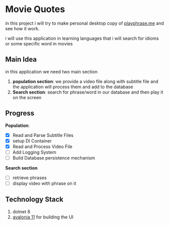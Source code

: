 # Movie Quotes
in this project i will try to make personal desktop copy of [playphrase.me][1] and see how it work.

i will use this application in learning languages that i will search for idioms or some specific word in movies 


## Main Idea
in this application we need two main section 
1. **population section**: we provide a video file along with subtitle file and the application will process them and add to the database 
2. **Search section**: search for phrase/word in our database and then play it on the screen
 
## Progress
**Population**:
- [x] Read and Parse Subtitle Files
- [x] setup DI Container
- [x] Read and Process Video File
- [ ] Add Logging System
- [ ] Build Database persistence mechanism

**Search section**
- [ ] retrieve phrases 
- [ ] display video with phrase on it

## Technology Stack
1. dotnet 8
2. [avalonia 11][2] for building the UI


[1]:  https://playphrase.me
[2]: https://avaloniaui.net/